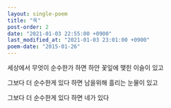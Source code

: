 ```yaml
---
layout: single-poem
title: "옥"
post-order: 2
date: "2021-01-03 22:55:00 +0900"
last_modified_at: "2021-01-03 23:01:00 +0900"
poem-date: "2015-01-26"
---
```

세상에서 무엇이 순수한가 하면
하얀 꽃잎에 맺힌 이슬이 있고

그보다 더 순수한게 있다 하면
남을위해 흘리는 눈물이 있고

그보다 더 순수한게 있다 하면
네가 있다
